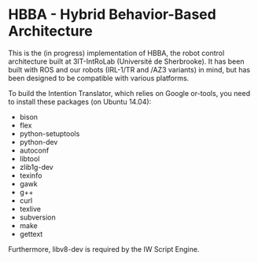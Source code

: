 HBBA - Hybrid Behavior-Based Architecture
=========================================

This is the (in progress) implementation of HBBA, the robot control architecture
built at 3IT-IntRoLab (Université de Sherbrooke).
It has been built with ROS and our robots (IRL-1/TR and /AZ3 variants) in mind,
but has been designed to be compatible with various platforms.

To build the Intention Translator, which relies on Google or-tools, you need to
install these packages (on Ubuntu 14.04):

 - bison
 - flex
 - python-setuptools
 - python-dev
 - autoconf
 - libtool
 - zlib1g-dev
 - texinfo
 - gawk 
 - g++
 - curl
 - texlive
 - subversion
 - make
 - gettext

Furthermore, libv8-dev is required by the IW Script Engine.

